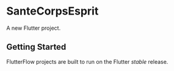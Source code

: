 # SanteCorpsEsprit

A new Flutter project.

## Getting Started

FlutterFlow projects are built to run on the Flutter _stable_ release.
